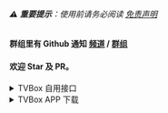 ###### ⚠️ **重要提示**：使用前请务必阅读 [免责声明](.github/DISCLAIMER.md)

#### 群组里有 Github 通知 [频道](https://t.me/clun_tz) / [群组](https://t.me/clun_top)

#### 欢迎 Star 及 PR。

<details>
<summary>TVBox 自用接口</summary>

```自用
https://clun.top/box.json
```

```PG
https://clun.top/jsm.json
```

```18+
https://clun.top/fun.json
```

```饭总
https://clun.top/api.json
```

```不知
https://clun.top/aa.json
```

```拾光
https://clun.top/svip.json
```

</details>

<details>
<summary>TVBox APP 下载</summary>

###### FongMi leanback [v7a](https://gh.clun.top/raw.githubusercontent.com/FongMi/Release/refs/heads/fongmi/apk/release/leanback-armeabi_v7a.apk) [v8a](https://gh.clun.top/raw.githubusercontent.com/FongMi/Release/refs/heads/fongmi/apk/release/leanback-arm64_v8a.apk)

###### FongMi mobile [v7a](https://gh.clun.top/raw.githubusercontent.com/FongMi/Release/refs/heads/fongmi/apk/release/mobile-armeabi_v7a.apk) [v8a](https://gh.clun.top/raw.githubusercontent.com/FongMi/Release/refs/heads/fongmi/apk/release/mobile-arm64_v8a.apk)

###### okjack leanback [v7a](https://gh.clun.top/raw.githubusercontent.com/FongMi/Release/refs/heads/okjack/apk/release/leanback-armeabi_v7a.apk) [v8a](https://gh.clun.top/raw.githubusercontent.com/FongMi/Release/refs/heads/okjack/apk/release/leanback-arm64_v8a.apk)

###### okjack mobile [v7a](https://gh.clun.top/raw.githubusercontent.com/FongMi/Release/refs/heads/okjack/apk/release/mobile-armeabi_v7a.apk) [v8a](https://gh.clun.top/raw.githubusercontent.com/FongMi/Release/refs/heads/okjack/apk/release/mobile-arm64_v8a.apk)

> mobile = 手机版  
> leanback = 电视版

> arm64_v8a = 64 位元  
> armeabi_v7a = 32 位元

</details>
